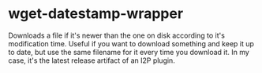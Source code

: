 wget-datestamp-wrapper
======================

Downloads a file if it's newer than the one on disk according to it's
modification time. Useful if you want to download something and keep
it up to date, but use the same filename for it every time you download
it. In my case, it's the latest release artifact of an I2P plugin.
